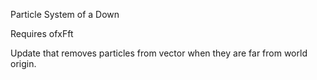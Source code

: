 Particle System of a Down


Requires ofxFft

Update that removes particles from vector when they are far from world origin.